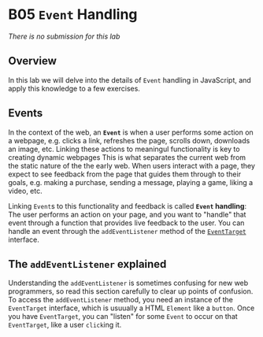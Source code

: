 # B05 `Event` Handling

_There is no submission for this lab_

## Overview
In this lab we will delve into the details of `Event` handling in JavaScript, and apply this knowledge to a few exercises.

## Events

In the context of the web, an **`Event`** is when a user performs some action on a webpage, e.g. clicks a link, refreshes the page, scrolls down, downloads an image, etc. Linking these actions to meaningul functionality is key to creating dynamic webpages This is what separates the current web from the static nature of the the early web. When users interact with a page, they expect to see feedback from the page that guides them through to their goals, e.g. making a purchase, sending a message, playing a game, liking a video, etc.

Linking `Event`s to this functionality and feedback is called **`Event` handling**: The user performs an action on your page, and you want to "handle" that event through a function that provides live feedback to the user. You can handle an event through the `addEventListener` method of the [`EventTarget`](https://developer.mozilla.org/en-US/docs/Web/API/EventTarget) interface.

## The `addEventListener` explained
Understanding the `addEventListener` is sometimes confusing for new web programmers, so read this section carefully to clear up points of confusion. To access the `addEventListener` method, you need an instance of the `EventTarget` interface, which is usuually a HTML `Element` like a `button`. Once you have `EventTarget`, you can "listen" for some `Event` to occur on that `EventTarget`, like a user `click`ing it.